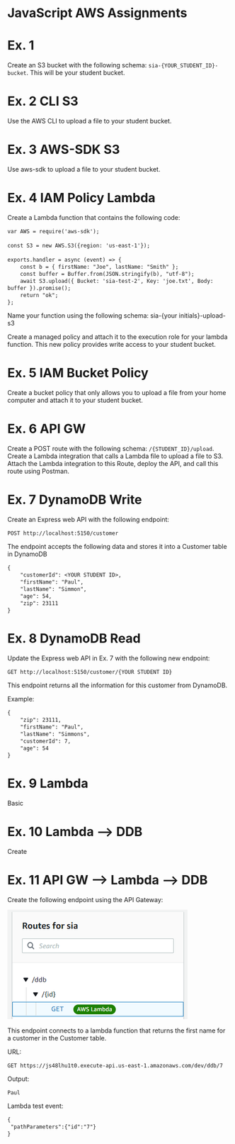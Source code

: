 # JavaScript AWS Assignments

# Ex. 1
Create an S3 bucket with the following schema: `sia-{YOUR_STUDENT_ID}-bucket`.  This will be your student bucket.

# Ex. 2 CLI S3
Use the AWS CLI to upload a file to your student bucket.

# Ex. 3 AWS-SDK S3 
Use aws-sdk to upload a file to your student bucket.

# Ex. 4 IAM Policy Lambda
Create a Lambda function that contains the following code:

```
var AWS = require('aws-sdk');

const S3 = new AWS.S3({region: 'us-east-1'});

exports.handler = async (event) => {
    const b = { firstName: "Joe", lastName: "Smith" };
    const buffer = Buffer.from(JSON.stringify(b), "utf-8");
    await S3.upload({ Bucket: 'sia-test-2', Key: 'joe.txt', Body: buffer }).promise();
    return "ok";
};

```

Name your function using the following schema: sia-{your initials}-upload-s3

Create a managed policy and attach it to the execution role for your lambda function.  This new policy provides write access to your student bucket.

# Ex. 5  IAM Bucket Policy
Create a bucket policy that only allows you to upload a file from your home computer and attach it to your student bucket.

# Ex. 6 API GW
Create a POST route with the following schema: `/{STUDENT_ID}/upload`.  Create a Lambda integration that calls a Lambda file to upload a file to S3.  Attach the Lambda integration to this Route, deploy the API, and call this route using Postman.

# Ex. 7 DynamoDB Write
Create an Express web API with the following endpoint:

```
POST http://localhost:5150/customer
```

The endpoint accepts the following data and stores it into a Customer table in DynamoDB
```
{
    "customerId": <YOUR STUDENT ID>,
    "firstName": "Paul", 
    "lastName": "Simmon",
    "age": 54, 
    "zip": 23111
}

```

# Ex. 8 DynamoDB Read

Update the Express web API in Ex. 7 with the following new endpoint:

```
GET http://localhost:5150/customer/{YOUR STUDENT ID}
```

This endpoint returns all the information for this customer from DynamoDB.

Example:
```
{
    "zip": 23111,
    "firstName": "Paul",
    "lastName": "Simmons",
    "customerId": 7,
    "age": 54
}
```

# Ex. 9 Lambda
Basic

# Ex. 10 Lambda --> DDB
Create 


# Ex. 11 API GW --> Lambda --> DDB
Create the following endpoint using the API Gateway:

![](./docs/api-gw-route-ddb.png)

This endpoint connects to a lambda function that returns the first name for a customer in the Customer table.

URL:
```
GET https://js48lhu1t0.execute-api.us-east-1.amazonaws.com/dev/ddb/7
```

Output:
```
Paul
```

Lambda test event:
```
{
 "pathParameters":{"id":"7"}
}
```
